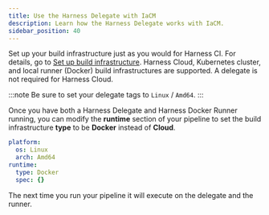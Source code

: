 ```yaml
---
title: Use the Harness Delegate with IaCM
description: Learn how the Harness Delegate works with IaCM.
sidebar_position: 40
---
```


Set up your build infrastructure just as you would for Harness CI. For details, go to [Set up build infrastructure](/docs/category/set-up-build-infrastructure). Harness Cloud, Kubernetes cluster, and local runner (Docker) build infrastructures are supported. A delegate is not required for Harness Cloud.

:::note
Be sure to set your delegate tags to `Linux` / `Amd64`.
:::

Once you have both a Harness Delegate and Harness Docker Runner running, you can modify the **runtime** section of your pipeline to set the build infrastructure **type** to be **Docker** instead of **Cloud**.

```yaml
platform:
  os: Linux
  arch: Amd64
runtime:
  type: Docker
  spec: {}
```

The next time you run your pipeline it will execute on the delegate and the runner.
